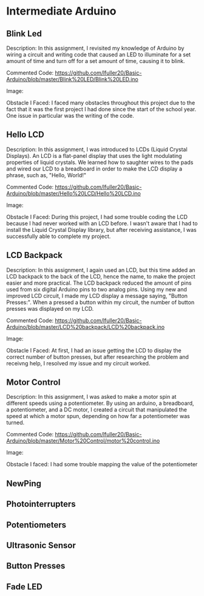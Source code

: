 # Intermediate Arduino
## Blink Led
Description:
  In this assignment, I revisited my knowledge of Arduino by wiring a circuit and writing code that caused an LED to illuminate for a set amount of time and turn off for a set amount of time, causing it to blink. 
 
Commented Code: 
  https://github.com/lfuller20/Basic-Arduino/blob/master/Blink%20LED/Blink%20LED.ino
 
Image: 
  
Obstacle I Faced:
  I faced many obstacles throughout this project due to the fact that it was the first project I had done since the start of the school year. One issue in particular was the writing of the code.
## Hello LCD 
Description: 
  In this assignment, I was introduced to LCDs (Liquid Crystal Displays). An LCD is a flat-panel display that uses the light modulating properties of liquid crystals. We learned how to saughter wires to the pads and wired our LCD to a breadboard in order to make the LCD display a phrase, such as, "Hello, World!"
  
Commented Code:
  https://github.com/lfuller20/Basic-Arduino/blob/master/Hello%20LCD/Hello%20LCD.ino
  
Image:

Obstacle I Faced: 
  During this project, I had some trouble coding the LCD because I had never worked with an LCD before. I wasn't aware that I had to install the Liquid Crystal Display library, but after receiving assistance, I was successfully able to complete my project. 
## LCD Backpack
Description:
  In this assignment, I again used an LCD, but this time added an LCD backpack to the back of the LCD, hence the name, to make the project easier and more practical. The LCD backpack reduced the amount of pins used from six digital Arduino pins to two analog pins. Using my new and improved LCD circuit, I made my LCD display a message saying, "Button Presses:". When a pressed a button within my circuit, the number of button presses was displayed on my LCD. 
  
Commented Code: 
  https://github.com/lfuller20/Basic-Arduino/blob/master/LCD%20backpack/LCD%20backpack.ino
 
Image:

Obstacle I Faced: 
  At first, I had an issue getting the LCD to display the correct number of button presses, but after researching the problem and receivng help, I resolved my issue and my circuit worked. 
## Motor Control
Description: 
  In this assignment, I was asked to make a motor spin at different speeds using a potentiometer. By using an arduino, a breadboard, a potentiometer, and a DC motor, I created a circuit that manipulated the speed at which a motor spun, depending on how far a potentiometer was turned. 
  
Commented Code: 
  https://github.com/lfuller20/Basic-Arduino/blob/master/Motor%20Control/motor%20control.ino
  
Image: 

Obstacle I faced: 
  I had some trouble mapping the value of the potentiometer 
## NewPing 
## Photointerrupters
## Potentiometers
## Ultrasonic Sensor 
## Button Presses 
## Fade LED
